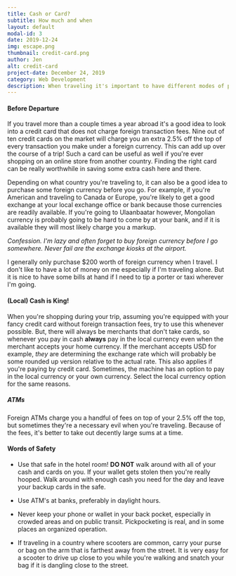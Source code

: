 ```yaml
---
title: Cash or Card?
subtitle: How much and when
layout: default
modal-id: 3
date: 2019-12-24
img: escape.png
thumbnail: credit-card.png
author: Jen
alt: credit-card
project-date: December 24, 2019
category: Web Development
description: When traveling it's important to have different modes of payment. The street market will most likely only accept cash, but the hotel you'll need to put a deposit down on a credit card. There's also the unfortunate circumstance that your wallet gets lost or stolen and you need to have a Plan B. Here's some thoughts for your next trip.
---
```


#### Before Departure

If you travel more than a couple times a year abroad it's a good idea to look into a credit card that does not charge foreign transaction fees. Nine out of ten credit cards on the market will charge you an extra 2.5% off the top of every transaction you make under a foreign currency. This can add up over the course of a trip! Such a card can be useful as well if you're ever shopping on an online store from another country. Finding the right card can be really worthwhile in saving some extra cash here and there.

Depending on what country you're traveling to, it can also be a good idea to purchase some foreign currency before you go. For example, if you're American and traveling to Canada or Europe, you're likely to get a good exchange at your local exchange office or bank because those currencies are readily available. If you're going to Ulaanbaatar however, Mongolian currency is probably going to be hard to come by at your bank, and if it is available they will most likely charge you a markup.

*Confession. I'm lazy and often forget to buy foreign currency before I go somewhere. Never fail are the exchange kiosks at the airport.*

I generally only purchase $200 worth of foreign currency when I travel. I don't like to have a lot of money on me especially if I'm traveling alone. But it is nice to have some bills at hand if I need to tip a porter or taxi wherever I'm going.   

#### (Local) Cash is King!

When you're shopping during your trip, assuming you're equipped with your fancy credit card without foreign transaction fees, try to use this whenever possible. But, there will always be merchants that don't take cards, so whenever you pay in cash **always** pay in the local currency even when the merchant accepts your home currency. If the merchant accepts USD for example, *they* are determining the exchange rate which will probably be some rounded up version relative to the actual rate. This also applies if you're paying by credit card. Sometimes, the machine has an option to pay in the local currency or your own currency. Select the local currency option for the same reasons.

##### ATMs

Foreign ATMs charge you a handful of fees on top of your 2.5% off the top, but sometimes they're a necessary evil when you're traveling. Because of the fees, it's better to take out decently large sums at a time.

#### Words of Safety

- Use that safe in the hotel room! **DO NOT** walk around with all of your cash and cards on you. If your wallet gets stolen then you're really hooped. Walk around with enough cash you need for the day and leave your backup cards in the safe.

- Use ATM's at banks, preferably in daylight hours.

- Never keep your phone or wallet in your back pocket, especially in crowded areas and on public transit. Pickpocketing is real, and in some places an organized operation.

- If traveling in a country where scooters are common, carry your purse or bag on the arm that is farthest away from the street. It is very easy for a scooter to drive up close to you while you're walking and snatch your bag if it is dangling close to the street.
